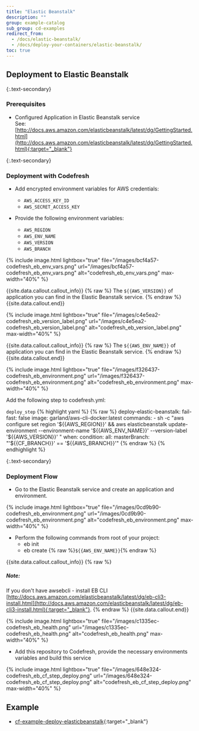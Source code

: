 ```yaml
---
title: "Elastic Beanstalk"
description: ""
group: example-catalog
sub_group: cd-examples
redirect_from:
  - /docs/elastic-beanstalk/
  - /docs/deploy-your-containers/elastic-beanstalk/
toc: true
---
```


## Deployment to Elastic Beanstalk

{:.text-secondary}
### Prerequisites

- Configured Application in Elastic Beanstalk service <br>
  See: [http://docs.aws.amazon.com/elasticbeanstalk/latest/dg/GettingStarted.html](http://docs.aws.amazon.com/elasticbeanstalk/latest/dg/GettingStarted.html){:target="_blank"}

{:.text-secondary}
### Deployment with Codefresh
- Add encrypted environment variables for AWS credentials:
     * `AWS_ACCESS_KEY_ID`
     * `AWS_SECRET_ACCESS_KEY`
     
- Provide the following environment variables:
    * `AWS_REGION`
    * `AWS_ENV_NAME`
    * `AWS_VERSION`
    * `AWS_BRANCH`
    
{% include 
image.html 
lightbox="true" 
file="/images/bcf4a57-codefresh_eb_env_vars.png" 
url="/images/bcf4a57-codefresh_eb_env_vars.png"
alt="codefresh_eb_env_vars.png" 
max-width="40%"
%}

{{site.data.callout.callout_info}}
{% raw %}
The ``${{AWS_VERSION}}`` of application you can find in the Elastic Beanstalk service.
{% endraw %}
{{site.data.callout.end}}

{% include 
image.html 
lightbox="true" 
file="/images/c4e5ea2-codefresh_eb_version_label.png" 
url="/images/c4e5ea2-codefresh_eb_version_label.png"
alt="codefresh_eb_version_label.png" 
max-width="40%"
%}

{{site.data.callout.callout_info}}
{% raw %}
The ``${{AWS_ENV_NAME}}`` of application you can find in the Elastic Beanstalk service.
{% endraw %}
{{site.data.callout.end}}

{% include 
image.html 
lightbox="true" 
file="/images/f326437-codefresh_eb_environment.png" 
url="/images/f326437-codefresh_eb_environment.png"
alt="codefresh_eb_environment.png" 
max-width="40%"
%}

Add the following step to codefresh.yml:

  `deploy_step`
{% highlight yaml %}
{% raw %}
deploy-elastic-beanstalk:
    fail-fast: false
    image: garland/aws-cli-docker:latest
    commands:
     - sh -c  "aws configure set region '${{AWS_REGION}}' && aws elasticbeanstalk update-environment --environment-name '${{AWS_ENV_NAME}}' --version-label '${{AWS_VERSION}}' "
    when:
      condition:
        all:
          masterBranch: "'${{CF_BRANCH}}' == '${{AWS_BRANCH}}'"
{% endraw %}
{% endhighlight %}

{:.text-secondary}
### Deployment Flow
- Go to the Elastic Beanstalk service and create an application and environment.


{% include 
image.html 
lightbox="true" 
file="/images/0cd9b90-codefresh_eb_environment.png" 
url="/images/0cd9b90-codefresh_eb_environment.png"
alt="codefresh_eb_environment.png" 
max-width="40%"
%}

- Perform the following commands from root of your project:
    * eb init
    * eb create {% raw %}`${{AWS_ENV_NAME}}`{% endraw %}

{{site.data.callout.callout_info}}
{% raw %}
##### Note:

If you don't have awsebcli - install EB CLI [http://docs.aws.amazon.com/elasticbeanstalk/latest/dg/eb-cli3-install.html](http://docs.aws.amazon.com/elasticbeanstalk/latest/dg/eb-cli3-install.html){:target="_blank"}.
{% endraw %}
{{site.data.callout.end}}

{% include 
image.html 
lightbox="true" 
file="/images/c1335ec-codefresh_eb_health.png" 
url="/images/c1335ec-codefresh_eb_health.png"
alt="codefresh_eb_health.png" 
max-width="40%"
%}

- Add this repository to Codefresh, provide the necessary environments variables and build this service

{% include 
image.html 
lightbox="true" 
file="/images/648e324-codefresh_eb_cf_step_deploy.png" 
url="/images/648e324-codefresh_eb_cf_step_deploy.png"
alt="codefresh_eb_cf_step_deploy.png" 
max-width="40%"
%}

## Example

* [cf-example-deploy-elasticbeanstalk](https://github.com/codefreshdemo/cf-example-deploy-elasticbeanstalk){:target="_blank"}

